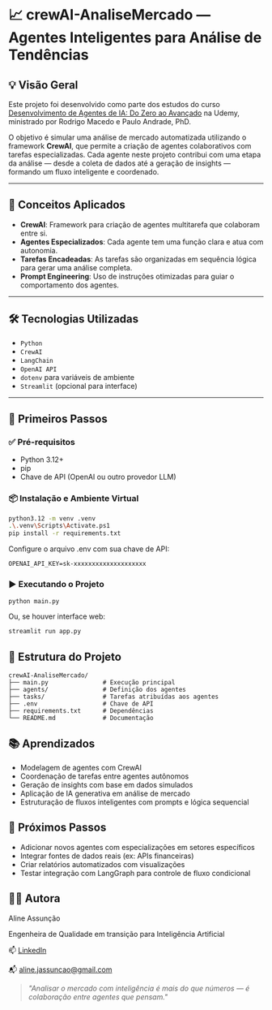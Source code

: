 # 📈 crewAI-AnaliseMercado — Agentes Inteligentes para Análise de Tendências

## 💡 Visão Geral

Este projeto foi desenvolvido como parte dos estudos do curso [Desenvolvimento de Agentes de IA: Do Zero ao Avançado](https://www.udemy.com/course/desenvolvimento-de-agentes-de-ia-do-zero-ao-avancado) na Udemy, ministrado por Rodrigo Macedo e Paulo Andrade, PhD.

O objetivo é simular uma análise de mercado automatizada utilizando o framework **CrewAI**, que permite a criação de agentes colaborativos com tarefas especializadas. Cada agente neste projeto contribui com uma etapa da análise — desde a coleta de dados até a geração de insights — formando um fluxo inteligente e coordenado.

---

## 🧠 Conceitos Aplicados

- **CrewAI**: Framework para criação de agentes multitarefa que colaboram entre si.
- **Agentes Especializados**: Cada agente tem uma função clara e atua com autonomia.
- **Tarefas Encadeadas**: As tarefas são organizadas em sequência lógica para gerar uma análise completa.
- **Prompt Engineering**: Uso de instruções otimizadas para guiar o comportamento dos agentes.

---

## 🛠️ Tecnologias Utilizadas

- `Python`  
- `CrewAI`  
- `LangChain`  
- `OpenAI API`  
- `dotenv` para variáveis de ambiente  
- `Streamlit` (opcional para interface)

---

## 🚀 Primeiros Passos

### ✅ Pré-requisitos
- Python 3.12+
- pip
- Chave de API (OpenAI ou outro provedor LLM)

### 📦 Instalação e Ambiente Virtual

```bash
python3.12 -m venv .venv
.\.venv\Scripts\Activate.ps1
pip install -r requirements.txt
```
Configure o arquivo .env com sua chave de API:
```env
OPENAI_API_KEY=sk-xxxxxxxxxxxxxxxxxxxx
```

### ▶️ Executando o Projeto
```bash
python main.py
```
Ou, se houver interface web:
```bash
streamlit run app.py
```

## 📁 Estrutura do Projeto
```
crewAI-AnaliseMercado/
├── main.py               # Execução principal
├── agents/               # Definição dos agentes
├── tasks/                # Tarefas atribuídas aos agentes
├── .env                  # Chave de API
├── requirements.txt      # Dependências
└── README.md             # Documentação
```

## 📚 Aprendizados
- Modelagem de agentes com CrewAI
- Coordenação de tarefas entre agentes autônomos
- Geração de insights com base em dados simulados
- Aplicação de IA generativa em análise de mercado
- Estruturação de fluxos inteligentes com prompts e lógica sequencial

## 🔮 Próximos Passos
- Adicionar novos agentes com especializações em setores específicos
- Integrar fontes de dados reais (ex: APIs financeiras)
- Criar relatórios automatizados com visualizações
- Testar integração com LangGraph para controle de fluxo condicional

## 👩‍💻 Autora

Aline Assunção

Engenheira de Qualidade em transição para Inteligência Artificial

📫 [LinkedIn](https://www.linkedin.com/in/alineassuncaoai/)  

📬 aline.jassuncao@gmail.com

>_"Analisar o mercado com inteligência é mais do que números — é colaboração entre agentes que pensam."_
